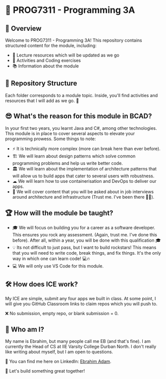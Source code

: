 # 🎯 PROG7311 - Programming 3A

## 📖 Overview
Welcome to PROG7311 - Programming 3A! This repository contains structured content for the module, including:
- 🚀 Lecture resources which will be updated as we go
- 📝 Activities and Coding exercises
- 📚 Information about the module

## 📂 Repository Structure
Each folder corresponds to a module topic. Inside, you'll find activities and resources that I will add as we go. 📁

## 😎 What's the reason for this module in BCAD?

In your first two years, you learnt Java and C#, among other technologies. This module is in place to cover several aspects to elevate your programming prowess. Some things to note:

- ⚡ It is technically more complex (more can break here than ever before).
- 🏗 We will learn about design patterns which solve common programming problems and help us write better code.
- 🏛 We will learn about the implementation of architecture patterns that will allow us to build apps that cater to several users with robustness.
- ☁ We will learn how to use containerisation and DevOps to deliver our apps.
- 🎯 We will cover content that you will be asked about in job interviews around architecture and infrastructure (Trust me. I've been there 👨‍💻).

## 🏆 How will the module be taught?
- 🎓 We will focus on building you for a career as a software developer. This ensures you rock any assessment. (Again, trust me. I've done this before). After all, within a year, you will be done with this qualification 🎓
- 💡 Its not difficult to just pass, but I want to build rockstars! This means that you will need to write code, break things, and fix things. It's the only way in which one can learn code! 💻🔥
- 💻 We will only use VS Code for this module.

## 🛠 How does ICE work?
My ICE are simple, submit any four apps we built in class. At some point, I will give you GitHub Classroom links to claim repos which you will push to.  

❌ No submission, empty repo, or blank submission = 0.

## 👋 Who am I?  
My name is Ebrahim, but many people call me EB (and that's fine). I am currently the Head of CS at IIE Varsity College Durban North. I don't really like writing about myself, but I am open to questions.  

🔗 You can find me here on LinkedIn: [Ebrahim Adam](https://www.linkedin.com/in/ebadamza/).  


🚀 Let's build something great together!
